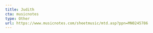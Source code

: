 ```yaml
---
title: Judith
cta: musicnotes
type: Other
url: https://www.musicnotes.com/sheetmusic/mtd.asp?ppn=MN0245786
---
```


